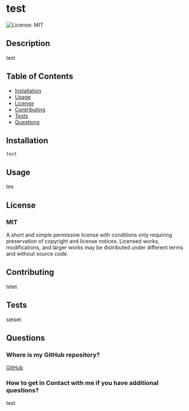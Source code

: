 

# test


![License: MIT](https://img.shields.io/badge/License-MIT-green.svg)
    

## Description

test
    

## Table of Contents
* [Installation](#installation)
* [Usage](#usage)
* [License](#license)
* [Contributing](#contributing)
* [Tests](#tests)
* [Questions](#questions)

## Installation

    test
    

## Usage

tes
    

## License

### MIT
A short and simple permissive license with conditions only requiring preservation of copyright and license notices. Licensed works, modifications, and larger works may be distributed under different terms and without source code.
        

## Contributing

tstet
    

## Tests

setset
    

## Questions
### Where is my GitHub repository?
[GitHub](https://github.com/test
    )

### How to get in Contact with me if you have additional questions?

test
    


